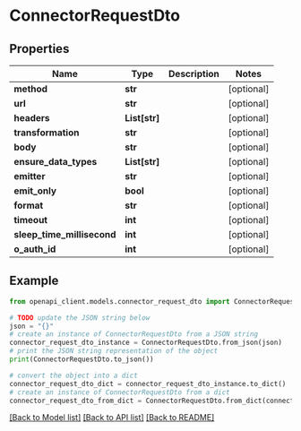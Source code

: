 # ConnectorRequestDto


## Properties

Name | Type | Description | Notes
------------ | ------------- | ------------- | -------------
**method** | **str** |  | [optional] 
**url** | **str** |  | [optional] 
**headers** | **List[str]** |  | [optional] 
**transformation** | **str** |  | [optional] 
**body** | **str** |  | [optional] 
**ensure_data_types** | **List[str]** |  | [optional] 
**emitter** | **str** |  | [optional] 
**emit_only** | **bool** |  | [optional] 
**format** | **str** |  | [optional] 
**timeout** | **int** |  | [optional] 
**sleep_time_millisecond** | **int** |  | [optional] 
**o_auth_id** | **int** |  | [optional] 

## Example

```python
from openapi_client.models.connector_request_dto import ConnectorRequestDto

# TODO update the JSON string below
json = "{}"
# create an instance of ConnectorRequestDto from a JSON string
connector_request_dto_instance = ConnectorRequestDto.from_json(json)
# print the JSON string representation of the object
print(ConnectorRequestDto.to_json())

# convert the object into a dict
connector_request_dto_dict = connector_request_dto_instance.to_dict()
# create an instance of ConnectorRequestDto from a dict
connector_request_dto_from_dict = ConnectorRequestDto.from_dict(connector_request_dto_dict)
```
[[Back to Model list]](../README.md#documentation-for-models) [[Back to API list]](../README.md#documentation-for-api-endpoints) [[Back to README]](../README.md)


